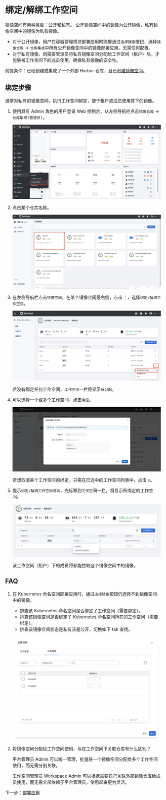 # 绑定/解绑工作空间

镜像空间有两种类型：公开和私有。
公开镜像空间中的镜像为公开镜像，私有镜像空间中的镜像为私有镜像。

- 对于公开镜像，用户在容器管理模块部署应用时能够通过`选择镜像`按钮，选择`镜像仓库` -> `仓库集成`中所有公开镜像空间中的镜像部署应用，无需任何配置。
- 对于私有镜像，则需要管理员将私有镜像空间分配给工作空间（租户）后，才能够被工作空间下的成员使用，确保私有镜像的安全性。

前提条件：已经创建或集成了一个外部 Harbor 仓库，且已[创建镜像空间](create-space.md)。

## 绑定步骤

通常对私有的镜像空间，执行工作空间绑定，便于租户或成员使用其下的镜像。

1. 使用具有 Admin 角色的用户登录 Web 控制台，从左侧导航栏点击`镜像仓库` -> `仓库集成(管理员)`。

    ![仓库集成](../images/integrated01.png)

1. 点击某个仓库名称。

    ![点击某个名称](../images/managed01.png)

1. 在左侧导航栏点击`镜像空间`，在某个镜像空间最右侧，点击 `⋮`，选择`绑定/解绑工作空间`。

    ![绑定/解绑](../images/bind00.png)

    若没有绑定任何工作空间，`工作空间`一栏将显示`待分配`。

1. 可以选择一个或多个工作空间，点击`确定`。

    ![绑定](../images/bind01.png)

    若想取消某个工作空间的绑定，只需在已选中的工作空间列表中，点击 `x`。

1. 提示`绑定/解绑工作空间成功`，光标移到`工作空`间一栏，将显示所绑定的工作空间。

    ![绑定](../images/bind02.png)

    该工作空间（租户）下的成员将都能拉取这个镜像空间中的镜像。

## FAQ

1. 在 Kubernetes 命名空间部署应用时，通过`选择镜像`按钮仍选择不到镜像空间中的镜像。

    - 排查该 Kubernetes 命名空间是否绑定了工作空间（需要绑定）。
    - 排查该镜像空间是否绑定了 Kubernetes 命名空间所在的工作空间（需要绑定）。
    - 排查该镜像空间状态是私有该是公开，切换如下 tab 查找。

    ![镜像仓库](../images/bind-space-to-ws02.png)

2. 将镜像空间分配给工作空间使用，与在工作空间下关联仓库有什么区别？

    平台管理员 Admin 可以统一管理，批量将一个镜像空间分配给多个工作空间使用，而无需分别关联。

    工作空间管理员 Workspace Admin 可以根据需要自己关联外部镜像仓库给成员使用，而无需全部依赖于平台管理员，使用起来更为灵活。

下一步：[部署应用](../../amamba/user-guide/wizard/create-app-git.md)
